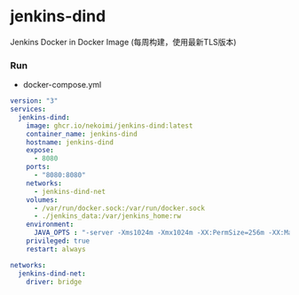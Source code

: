 # jenkins-dind

Jenkins Docker in Docker Image (每周构建，使用最新TLS版本)

### Run

- docker-compose.yml

```yaml
version: "3"
services:
  jenkins-dind:
    image: ghcr.io/nekoimi/jenkins-dind:latest
    container_name: jenkins-dind
    hostname: jenkins-dind
    expose:
      - 8080
    ports:
      - "8080:8080"
    networks:
      - jenkins-dind-net
    volumes:
      - /var/run/docker.sock:/var/run/docker.sock
      - ./jenkins_data:/var/jenkins_home:rw
    environment:
      JAVA_OPTS : "-server -Xms1024m -Xmx1024m -XX:PermSize=256m -XX:MaxPermSize=512m"
    privileged: true
    restart: always

networks:
  jenkins-dind-net:
    driver: bridge
```
